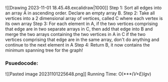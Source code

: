 ![[Drawing 2023-11-01 18.45.48.excalidraw|1000]]
Step 1:
Sort all edges into an array A in ascending order. Declare an empty array B.
Step 2:
Take all vertices into a 2 dimensional array of vertices, called C where each vertex is its own array
Step 3:
For each element in A,
if the two vertices comprising that edge are in two separate arrays in C, then add that edge into B and merge the two arrays containing the two vertices in A in C
if the two vertices comprising that edge are in the same array, don't do anything and continue to the next element in A
Step 4:
Return B, it now contains the minimum spanning tree for the graph!
### Psuedocode:
![[Pasted image 20231101225648.png]]
Running Time: O(****(V+E)lg*v)